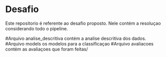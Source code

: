 # Desafio

Este repositorio é referente ao desafio proposto. Nele contém a resoluçao considerando todo o pipeline. 

#Arquivo analise_descritiva contém a analise descritiva dos dados. 
#Arquivo models os modelos para a classificaçao
#Arquivo avaliacoes contém as avaliaçoes que foram feitas/  
